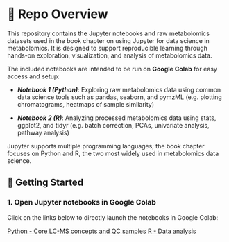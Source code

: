 # :notebook_with_decorative_cover: Repo Overview

This repository contains the Jupyter notebooks and raw metabolomics datasets used in the book chapter on using Jupyter for data science in metabolomics. It is designed to support reproducible learning through hands-on exploration, visualization, and analysis of metabolomics data. 

The included notebooks are intended to be run on **Google Colab** for easy access and setup:

- ***Notebook 1 (Python)***: Exploring raw metabolomics data using common data science tools such as pandas, seaborn, and pymzML (e.g. plotting chromatograms, heatmaps of sample similarity)

- ***Notebook 2 (R)***: Analyzing processed metabolomics data using stats, ggplot2, and tidyr (e.g. batch correction, PCAs, univariate analysis, pathway analysis)

Jupyter supports multiple programming languages; the book chapter focuses on Python and R, the two most widely used in metabolomics data science.

## :rocket: Getting Started

### 1. Open Jupyter notebooks in Google Colab

Click on the links below to directly launch the notebooks in Google Colab:

[Python - Core LC-MS concepts and QC samples](https://colab.research.google.com/drive/1zbMrJkDgW8gNhaguS9uzsJKpS3HJHeMs?usp=drive_link)
[R - Data analysis](https://colab.research.google.com/drive/19Uqy-EvZEP5OsQ13_UYC4xqfFmzxkH_Y?usp=drive_link)
